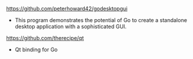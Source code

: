 https://github.com/peterhoward42/godesktopgui
- This program demonstrates the potential of Go to create a standalone desktop application with a sophisticated GUI.

https://github.com/therecipe/qt
- Qt binding for Go
